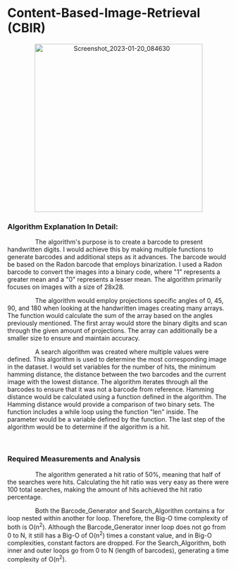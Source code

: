 # Content-Based-Image-Retrieval (CBIR)

<p align="center">
  <img width="381" alt="Screenshot_2023-01-20_084630" src="https://user-images.githubusercontent.com/115104826/216203735-49951a48-8498-4090-9e8e-47d912885dd0.png">
</p>

### Algorithm Explanation In Detail:
&nbsp;&nbsp;&nbsp;&nbsp;&nbsp;&nbsp;&nbsp;&nbsp;&nbsp;&nbsp;&nbsp;&nbsp;&nbsp;&nbsp;&nbsp;
The algorithm's purpose is to create a barcode to present handwritten digits. I
would achieve this by making multiple functions to generate barcodes and additional
steps as it advances. The barcode would be based on the Radon barcode that employs
binarization. I used a Radon barcode to convert the images into a binary code, where "1"
represents a greater mean and a "0" represents a lesser mean. The algorithm primarily
focuses on images with a size of 28x28.

&nbsp;&nbsp;&nbsp;&nbsp;&nbsp;&nbsp;&nbsp;&nbsp;&nbsp;&nbsp;&nbsp;&nbsp;&nbsp;&nbsp;&nbsp;
The algorithm would employ projections specific angles of 0, 45, 90, and 180
when looking at the handwritten images creating many arrays. The function would
calculate the sum of the array based on the angles previously mentioned. The first array
would store the binary digits and scan through the given amount of projections. The array
can additionally be a smaller size to ensure and maintain accuracy.

&nbsp;&nbsp;&nbsp;&nbsp;&nbsp;&nbsp;&nbsp;&nbsp;&nbsp;&nbsp;&nbsp;&nbsp;&nbsp;&nbsp;&nbsp;
A search algorithm was created where multiple values were defined. This
algorithm is used to determine the most corresponding image in the dataset. I would
set variables for the number of hits, the minimum hamming distance, the distance
between the two barcodes and the current image with the lowest distance. The algorithm
iterates through all the barcodes to ensure that it was not a barcode from reference.
Hamming distance would be calculated using a function defined in the algorithm. The
Hamming distance would provide a comparison of two binary sets. The function includes
a while loop using the function "len" inside. The parameter would be a variable defined
by the function. The last step of the algorithm would be to determine if the algorithm is a
hit.

<br>

### Required Measurements and Analysis
&nbsp;&nbsp;&nbsp;&nbsp;&nbsp;&nbsp;&nbsp;&nbsp;&nbsp;&nbsp;&nbsp;&nbsp;&nbsp;&nbsp;&nbsp;
The algorithm generated a hit ratio of 50%, meaning that half of the searches were hits.
Calculating the hit ratio was very easy as there were 100 total searches, making the
amount of hits achieved the hit ratio percentage.

&nbsp;&nbsp;&nbsp;&nbsp;&nbsp;&nbsp;&nbsp;&nbsp;&nbsp;&nbsp;&nbsp;&nbsp;&nbsp;&nbsp;&nbsp;
Both the Barcode_Generator and Search_Algorithm contains a for loop nested within
another for loop. Therefore, the Big-O time complexity of both is O(n<sup>2</sup>). Although the
Barcode_Generator inner loop does not go from 0 to N, it still has a Big-O of O(n<sup>2</sup>) times
a constant value, and in Big-O complexities, constant factors are dropped. For the
Search_Algorithm, both inner and outer loops go from 0 to N (length of barcodes),
generating a time complexity of O(n<sup>2</sup>).
